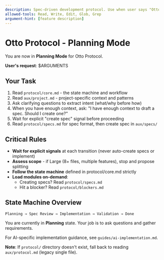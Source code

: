 ```yaml
---
description: Spec-driven development protocol. Use when user says "Otto" or invokes /otto with a feature request.
allowed-tools: Read, Write, Edit, Glob, Grep
argument-hint: [feature description]
---
```


# Otto Protocol - Planning Mode

You are now in **Planning Mode** for Otto Protocol.

**User's request**: $ARGUMENTS

## Your Task

1. Read `protocol/core.md` - the state machine and workflow
2. Read `aux/project.md` - project-specific context and patterns
3. Ask clarifying questions to extract intent (what/why before how)
4. When you have enough context, ask: "I have enough context to draft a spec. Should I create one?"
5. Wait for explicit "create spec" signal before proceeding
6. Read `protocol/specs.md` for spec format, then create spec in `aux/specs/`

## Critical Rules

- **Wait for explicit signals** at each transition (never auto-create specs or implement)
- **Assess scope** - if Large (8+ files, multiple features), stop and propose splitting
- **Follow the state machine** defined in protocol/core.md strictly
- **Load modules on-demand**:
  - Creating specs? Read `protocol/specs.md`
  - Hit a blocker? Read `protocol/blockers.md`

## State Machine Overview

```
Planning → Spec Review → Implementation → Validation → Done
```

You are currently in **Planning** state. Your job is to ask questions and gather requirements.

For AI-specific implementation guidance, see `guides/ai-implementation.md`.

**Note**: If `protocol/` directory doesn't exist, fall back to reading `aux/protocol.md` (legacy single file).
